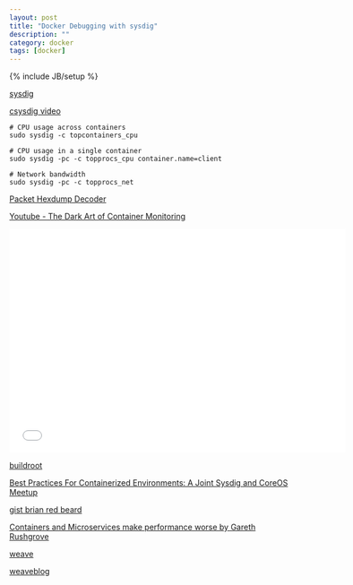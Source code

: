 ```yaml
---
layout: post
title: "Docker Debugging with sysdig"
description: ""
category: docker
tags: [docker]
---
```

{% include JB/setup %}



[sysdig](http://www.sysdig.org/)


[csysdig video](https://www.youtube.com/watch?v=UJ4wVrbP-Q8)



    # CPU usage across containers
    sudo sysdig -c topcontainers_cpu

    # CPU usage in a single container
    sudo sysdig -pc -c topprocs_cpu container.name=client

    # Network bandwidth
    sudo sysdig -pc -c topprocs_net



[Packet Hexdump Decoder](http://sadjad.me/phd/)


[Youtube - The Dark Art of Container Monitoring](https://www.youtube.com/watch?v=S-4wxLgpZdE)


<iframe width='600' height='400' src='//www.youtube.com/embed/S-4wxLgpZdE' frameborder='0' allowfullscreen></iframe>



[buildroot](http://buildroot.uclibc.org/)


[Best Practices For Containerized Environments: A Joint Sysdig and CoreOS Meetup](https://www.youtube.com/watch?v=gMpldbcMHuI)

[gist brian red beard](https://gist.github.com/brianredbeard)


[Containers and Microservices make performance worse by Gareth Rushgrove](https://speakerdeck.com/garethr/containers-and-microservices-make-performance-worse)



[weave](http://weave.works/)

[weaveblog](http://blog.weave.works/)



